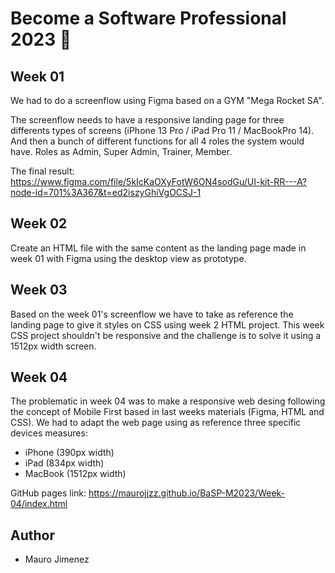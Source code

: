 #  Become a Software Professional 2023 🚀

## Week 01
We had to do a screenflow using Figma based on a GYM "Mega Rocket SA". 

The screenflow needs to have a responsive landing page for three differents types of screens (iPhone 13 Pro / iPad Pro 11 / MacBookPro 14). And then a bunch of different functions for all 4 roles the system would have. Roles as Admin, Super Admin, Trainer, Member.

The final result: https://www.figma.com/file/5kIcKaOXyFotW6ON4sodGu/UI-kit-RR---A?node-id=701%3A367&t=ed2iszyGhiVgOCSJ-1



## Week 02
Create an HTML file with the same content as the landing page made in week 01 with Figma using the desktop view as prototype.

## Week 03
Based on the week 01's screenflow we have to take as reference the landing page to give it styles on CSS using week 2 HTML project. This week CSS project shouldn't be responsive and the challenge is to solve it using a 1512px width screen.

## Week 04 
The problematic in week 04 was to make a responsive web desing following the concept of Mobile First  based in last weeks materials (Figma, HTML and CSS). We had to adapt the web page using as reference three specific devices measures:
- iPhone (390px width) 
- iPad (834px width)
- MacBook (1512px width)

GitHub pages link: 
https://maurojjzz.github.io/BaSP-M2023/Week-04/index.html

## Author
- Mauro Jimenez